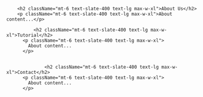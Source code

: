         <h2 className="mt-6 text-slate-400 text-lg max-w-xl">About Us</h2>
        <p className="mt-6 text-slate-400 text-lg max-w-xl">About content...</p>
        
              <h2 className="mt-6 text-slate-400 text-lg max-w-xl">Tutorial</h2>
          <p className="mt-6 text-slate-400 text-lg max-w-xl">
            About content...
          </p>


                  <h2 className="mt-6 text-slate-400 text-lg max-w-xl">Contact</h2>
          <p className="mt-6 text-slate-400 text-lg max-w-xl">
            About content...
          </p>